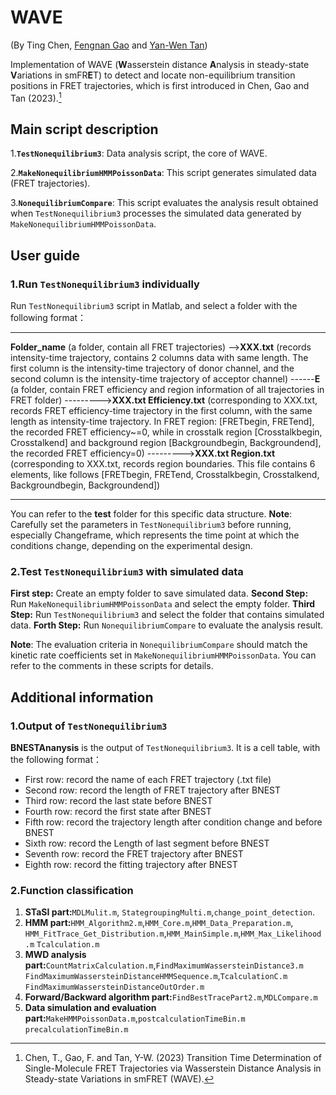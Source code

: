 # WAVE

(By Ting Chen, [Fengnan Gao](https://gaofn.xyz/ "Fengnan's Homepage") and [Yan-Wen Tan](https://phys.fudan.edu.cn/f7/50/c7605a63312/page.htm "Yan-Wen's faculty page"))

Implementation of WAVE (**W**asserstein distance **A**nalysis in steady-state **V**ariations in smFR**E**T) to detect and locate non-equilibrium transition positions in FRET trajectories, which is first introduced in Chen, Gao and Tan (2023).[^1]


[^1]: Chen, T., Gao, F. and Tan, Y-W. (2023) Transition Time Determination of Single-Molecule FRET Trajectories via Wasserstein Distance Analysis in Steady-state Variations in smFRET (WAVE).


## Main script description
1.**`TestNonequilibrium3`**: Data analysis script, the core of WAVE. 

2.**`MakeNonequilibriumHMMPoissonData`**: This script generates simulated data (FRET trajectories).

3.**`NonequilibriumCompare`**: This script evaluates the analysis result obtained when `TestNonequilibrium3` processes the simulated data generated by `MakeNonequilibriumHMMPoissonData`.
## User guide
### 1.Run `TestNonequilibrium3` individually
Run `TestNonequilibrium3` script in Matlab, and select a folder with the following format：
***
****Folder_name**** (a folder, contain all FRET trajectories)
-->**XXX.txt** (records intensity-time trajectory, contains 2 columns data with same length. The first column is the intensity-time trajectory of donor channel, and the second column is the intensity-time trajectory of acceptor channel)
------****E**** (a folder, contain FRET efficiency and region information of all trajectories in FRET folder)
 --------->**XXX.txt Efficiency.txt** (corresponding to XXX.txt, records FRET efficiency-time  trajectory in the first column, with the same length as intensity-time trajectory. In FRET region: [FRETbegin, FRETend], the recorded FRET efficiency~=0, while in crosstalk region [Crosstalkbegin, Crosstalkend] and background region [Backgroundbegin, Backgroundend], the recorded FRET efficiency=0)
--------->**XXX.txt Region.txt** (corresponding to XXX.txt, records region boundaries. This file contains 6 elements, like follows [FRETbegin, FRETend, Crosstalkbegin, Crosstalkend, Backgroundbegin, Backgroundend])
***
You can refer to the **test** folder for this specific data structure.
**Note**: Carefully set the parameters in `TestNonequilibrium3` before running, especially Changeframe, which represents the time point at which the conditions change, depending on the experimental design.
### 2.Test `TestNonequilibrium3` with simulated data
**First step:** Create an empty folder to save simulated data.
**Second Step:** Run `MakeNonequilibriumHMMPoissonData` and select the empty folder. 
**Third Step:** Run `TestNonequilibrium3` and select the folder that contains simulated data.
**Forth Step:** Run `NonequilibriumCompare` to evaluate the analysis result.

**Note**: The evaluation criteria in `NonequilibriumCompare` should match the kinetic rate coefficients set in `MakeNonequilibriumHMMPoissonData`. You can refer to the comments in these scripts for details.
## Additional information
### 1.Output of `TestNonequilibrium3`
**BNESTAnanysis** is the output of `TestNonequilibrium3`. It is a cell table, with the following format：
- First row: record the name of each FRET trajectory (.txt file)
- Second row: record the length of FRET trajectory after BNEST
- Third row: record the last state before BNEST
- Fourth row: record the first state after BNEST
- Fifth row: record the trajectory length after condition change and before BNEST
- Sixth row: record the Length of last segment before BNEST
- Seventh row: record the FRET trajectory after BNEST
- Eighth row: record the fitting trajectory after BNEST
### 2.Function classification
1. **STaSI part:**`MDLMulit.m`,	`StategroupingMulti.m`,`change_point_detection`.
2. **HMM part:**`HMM_Algorithm2.m`,`HMM_Core.m`,`HMM_Data_Preparation.m`,
`HMM_FitTrace_Get_Distribution.m`,`HMM_MainSimple.m`,`HMM_Max_Likelihood.m`
`Tcalculation.m`
3. **MWD  analysis part:**`CountMatrixCalculation.m`,`FindMaximumWassersteinDistance3.m`
`FindMaximumWassersteinDistanceHMMSequence.m`,`TcalculationC.m`
`FindMaximumWassersteinDistanceOutOrder.m`
4. **Forward/Backward algorithm part:**`FindBestTracePart2.m`,`MDLCompare.m`
5. **Data simulation and evaluation part:**`MakeHMMPoissonData.m`,`postcalculationTimeBin.m`
`precalculationTimeBin.m`
